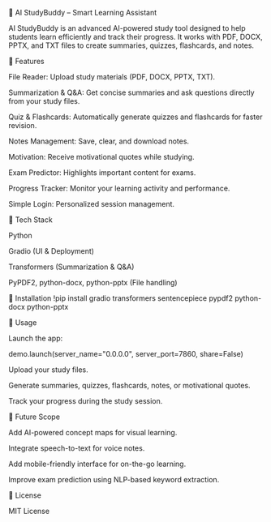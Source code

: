 📘 AI StudyBuddy – Smart Learning Assistant

AI StudyBuddy is an advanced AI-powered study tool designed to help students learn efficiently and track their progress. It works with PDF, DOCX, PPTX, and TXT files to create summaries, quizzes, flashcards, and notes.

🔹 Features

File Reader: Upload study materials (PDF, DOCX, PPTX, TXT).

Summarization & Q&A: Get concise summaries and ask questions directly from your study files.

Quiz & Flashcards: Automatically generate quizzes and flashcards for faster revision.

Notes Management: Save, clear, and download notes.

Motivation: Receive motivational quotes while studying.

Exam Predictor: Highlights important content for exams.

Progress Tracker: Monitor your learning activity and performance.

Simple Login: Personalized session management.

🔹 Tech Stack

Python

Gradio (UI & Deployment)

Transformers (Summarization & Q&A)

PyPDF2, python-docx, python-pptx (File handling)

🔹 Installation
!pip install gradio transformers sentencepiece pypdf2 python-docx python-pptx

🔹 Usage

Launch the app:

demo.launch(server_name="0.0.0.0", server_port=7860, share=False)


Upload your study files.

Generate summaries, quizzes, flashcards, notes, or motivational quotes.

Track your progress during the study session.

🔹 Future Scope

Add AI-powered concept maps for visual learning.

Integrate speech-to-text for voice notes.

Add mobile-friendly interface for on-the-go learning.

Improve exam prediction using NLP-based keyword extraction.

🔹 License

MIT License
